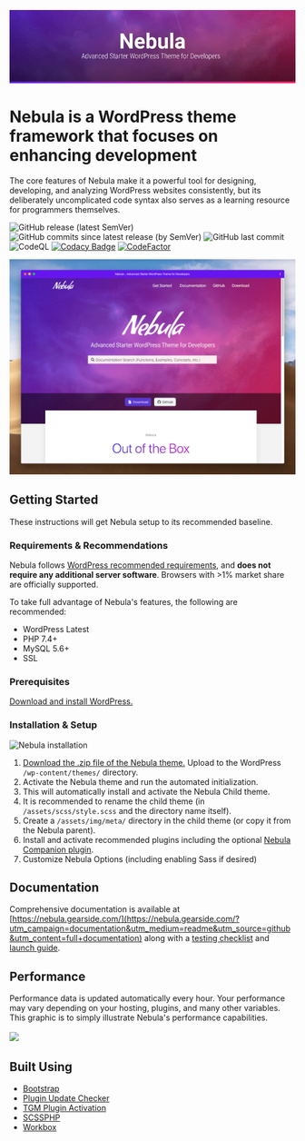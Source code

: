 ![Nebula readme icon](https://raw.githubusercontent.com/chrisblakley/Nebula/main/.github/assets/nebula-banner.jpg "Nebula readme banner")

# Nebula is a WordPress theme framework that focuses on enhancing development

The core features of Nebula make it a powerful tool for designing, developing, and analyzing WordPress websites consistently, but its deliberately uncomplicated code syntax also serves as a learning resource for programmers themselves.

![GitHub release (latest SemVer)](https://img.shields.io/github/v/release/chrisblakley/Nebula)
![GitHub commits since latest release (by SemVer)](https://img.shields.io/github/commits-since/chrisblakley/Nebula/latest)
![GitHub last commit](https://img.shields.io/github/last-commit/chrisblakley/Nebula)
![CodeQL](https://github.com/chrisblakley/Nebula/workflows/CodeQL/badge.svg?branch=main)
[![Codacy Badge](https://api.codacy.com/project/badge/Grade/1eb4554216644f5c9227df34343a9ae9)](https://www.codacy.com/app/greatblakes/Nebula?utm_source=github.com&amp;utm_medium=referral&amp;utm_content=chrisblakley/Nebula&amp;utm_campaign=Badge_Grade)
[![CodeFactor](https://www.codefactor.io/repository/github/chrisblakley/nebula/badge)](https://www.codefactor.io/repository/github/chrisblakley/nebula)

![Nebula screenshot](https://raw.githubusercontent.com/chrisblakley/Nebula/main/.github/assets/nebula-pwa.jpg "Nebula screenshot")

## Getting Started
These instructions will get Nebula setup to its recommended baseline.

### Requirements & Recommendations
Nebula follows [WordPress recommended requirements](https://wordpress.org/about/requirements/), and **does not require any additional server software**. Browsers with >1% market share are officially supported.

To take full advantage of Nebula's features, the following are recommended:
+ WordPress Latest
+ PHP 7.4+
+ MySQL 5.6+
+ SSL

### Prerequisites
[Download and install WordPress.](https://wordpress.org/)

### Installation & Setup

![Nebula installation](https://raw.githubusercontent.com/chrisblakley/Nebula/main/.github/assets/nebula-install.gif "Nebula installation")

1. [Download the .zip file of the Nebula theme.](https://github.com/chrisblakley/Nebula/archive/main.zip) Upload to the WordPress `/wp-content/themes/` directory.
2. Activate the Nebula theme and run the automated initialization.
3. This will automatically install and activate the Nebula Child theme.
4. It is recommended to rename the child theme (in `/assets/scss/style.scss` and the directory name itself).
5. Create a `/assets/img/meta/` directory in the child theme (or copy it from the Nebula parent).
6. Install and activate recommended plugins including the optional [Nebula Companion plugin](https://github.com/chrisblakley/Nebula-Companion).
7. Customize Nebula Options (including enabling Sass if desired)

## Documentation
Comprehensive documentation is available at [https://nebula.gearside.com/](https://nebula.gearside.com/?utm_campaign=documentation&utm_medium=readme&utm_source=github&utm_content=full+documentation) along with a [testing checklist]((https://nebula.gearside.com/get-started/?utm_campaign=documentation&utm_medium=readme&utm_source=github&utm_content=testing+checklist)) and [launch guide](https://nebula.gearside.com/get-started/?utm_campaign=documentation&utm_medium=readme&utm_source=github&utm_content=launch+checklist).

## Performance
Performance data is updated automatically every hour. Your performance may vary depending on your hosting, plugins, and many other variables. This graphic is to simply illustrate Nebula's performance capabilities.
<br/><br/><img src="https://nebula.gearside.com/speedtest.svg" width="600px">

## Built Using
+ [Bootstrap](https://github.com/twbs/bootstrap)
+ [Plugin Update Checker](https://github.com/YahnisElsts/plugin-update-checker)
+ [TGM Plugin Activation](https://github.com/TGMPA/TGM-Plugin-Activation)
+ [SCSSPHP](https://github.com/scssphp/scssphp)
+ [Workbox](https://github.com/GoogleChrome/workbox)
